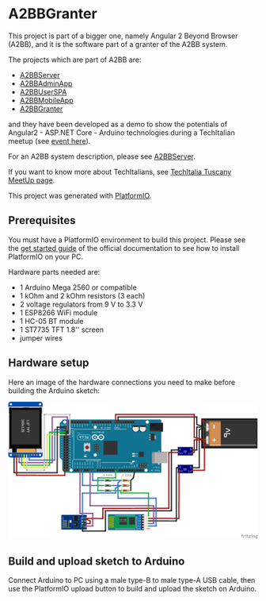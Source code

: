 # A2BBGranter

This project is part of a bigger one, namely Angular 2 Beyond Browser (A2BB), and it is the software part of a granter of the A2BB system.

The projects which are part of A2BB are:
* [A2BBServer](https://github.com/marcuson/A2BBServer)
* [A2BBAdminApp](https://github.com/marcuson/A2BBAdminApp)
* [A2BBUserSPA](https://github.com/marcuson/A2BBUserSPA)
* [A2BBMobileApp](https://github.com/marcuson/A2BBMobileApp)
* [A2BBGranter](https://github.com/marcuson/A2BBGranter)

and they have been developed as a demo to show the potentials of Angular2 - ASP.NET Core - Arduino technologies during a TechItalian meetup
(see [event here](https://www.meetup.com/TechItaliaTuscany/events/237721715)).

For an A2BB system description, please see [A2BBServer](https://github.com/marcuson/A2BBServer).

If you want to know more about TechItalians, see [TechItalia Tuscany MeetUp page](https://www.meetup.com/it-IT/TechItaliaTuscany/).

This project was generated with [PlatformIO](http://platformio.org/).

## Prerequisites

You must have a PlatformIO environment to build this project. Please see the [get started guide](http://platformio.org/get-started) of the
official documentation to see how to install PlatformIO on your PC.

Hardware parts needed are:
* 1 Arduino Mega 2560 or compatible
* 1 kOhm and 2 kOhm resistors (3 each)
* 2 voltage regulators from 9 V to 3.3 V
* 1 ESP8266 WiFi module
* 1 HC-05 BT module
* 1 ST7735 TFT 1.8'' screen
* jumper wires

## Hardware setup

Here an image of the hardware connections you need to make before building the Arduino sketch:

![Hardware connections](/docs/HWSchema_bb.png)

## Build and upload sketch to Arduino

Connect Arduino to PC using a male type-B to male type-A USB cable, then use the PlatformIO upload button to build and upload the sketch on Arduino.
